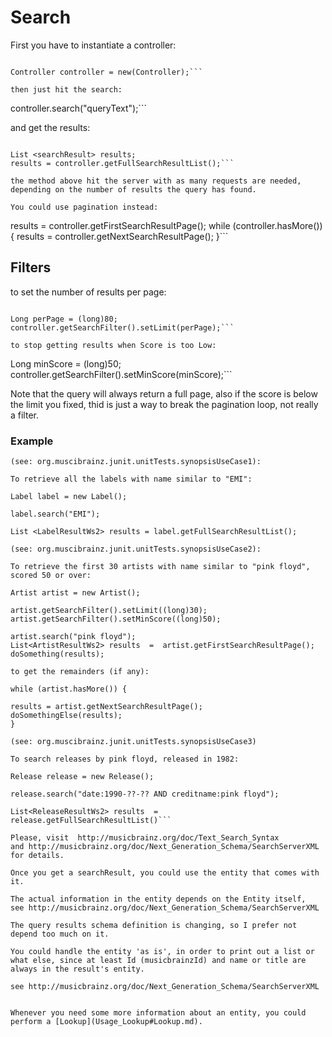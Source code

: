 # Search #

First you have to instantiate a controller:

```

Controller controller = new(Controller);```

then just hit the search:

```

controller.search("queryText");```

and get the results:

```

List <searchResult> results;
results = controller.getFullSearchResultList();```

the method above hit the server with as many requests are needed, depending on the number of results the query has found.

You could use pagination instead:

```

results = controller.getFirstSearchResultPage();
while (controller.hasMore()) {
results = controller.getNextSearchResultPage();
}```


## Filters ##

to set the number of results per page:

```

Long perPage = (long)80;
controller.getSearchFilter().setLimit(perPage);```

to stop getting results when Score is too Low:

```

Long minScore = (long)50;
controller.getSearchFilter().setMinScore(minScore);```

Note that the query will always return a full page, also if the score is below the limit you fixed, thid is just a way to break the pagination loop, not really a filter.

### Example ###
```
(see: org.muscibrainz.junit.unitTests.synopsisUseCase1):

To retrieve all the labels with name similar to "EMI":

Label label = new Label();

label.search("EMI");

List <LabelResultWs2> results = label.getFullSearchResultList();

(see: org.muscibrainz.junit.unitTests.synopsisUseCase2):

To retrieve the first 30 artists with name similar to "pink floyd", scored 50 or over:

Artist artist = new Artist();

artist.getSearchFilter().setLimit((long)30);
artist.getSearchFilter().setMinScore((long)50);

artist.search("pink floyd");
List<ArtistResultWs2> results  =  artist.getFirstSearchResultPage();
doSomething(results);

to get the remainders (if any):

while (artist.hasMore()) {

results = artist.getNextSearchResultPage();
doSomethingElse(results);
}

(see: org.muscibrainz.junit.unitTests.synopsisUseCase3)

To search releases by pink floyd, released in 1982:

Release release = new Release();

release.search("date:1990-??-?? AND creditname:pink floyd");

List<ReleaseResultWs2> results  =  release.getFullSearchResultList()```

Please, visit  http://musicbrainz.org/doc/Text_Search_Syntax
and http://musicbrainz.org/doc/Next_Generation_Schema/SearchServerXML
for details.

Once you get a searchResult, you could use the entity that comes with it.

The actual information in the entity depends on the Entity itself,
see http://musicbrainz.org/doc/Next_Generation_Schema/SearchServerXML

The query results schema definition is changing, so I prefer not depend too much on it.

You could handle the entity 'as is', in order to print out a list or what else, since at least Id (musicbrainzId) and name or title are always in the result's entity.

see http://musicbrainz.org/doc/Next_Generation_Schema/SearchServerXML


Whenever you need some more information about an entity, you could perform a [Lookup](Usage_Lookup#Lookup.md).